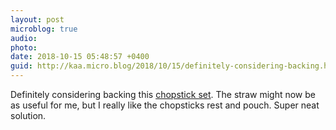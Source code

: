 ```yaml
---
layout: post
microblog: true
audio: 
photo: 
date: 2018-10-15 05:48:57 +0400
guid: http://kaa.micro.blog/2018/10/15/definitely-considering-backing.html
---
```

Definitely considering backing this [chopstick set](https://www.kickstarter.com/projects/twinzstudio/everyday-carry-aerospace-grade-titanium-chopsticks). The straw might now be as useful for me, but I really like the chopsticks rest and pouch. Super neat solution.
